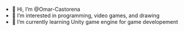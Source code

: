 - 👋 Hi, I’m @Omar-Castorena
- 👀 I’m interested in programming, video games, and drawing
- 🌱 I’m currently learning Unity game engine for game developement

<!---
Omar-Castorena/Omar-Castorena is a ✨ special ✨ repository because its `README.md` (this file) appears on your GitHub profile.
You can click the Preview link to take a look at your changes.
--->
